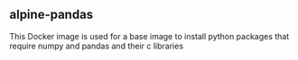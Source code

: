alpine-pandas
------------

This Docker image is used for a base image to install python packages that require numpy and pandas and their c libraries
